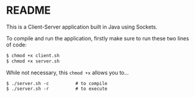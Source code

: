 # README

This is a Client-Server application built in Java using Sockets.

To compile and run the application, firstly make sure to run these two lines of code:

```bash
$ chmod +x client.sh
$ chmod +x server.sh
```

While not necessary, this `chmod +x` allows you to...  

```
$ ./server.sh -c          # to compile
$ ./server.sh -r          # to execute
```